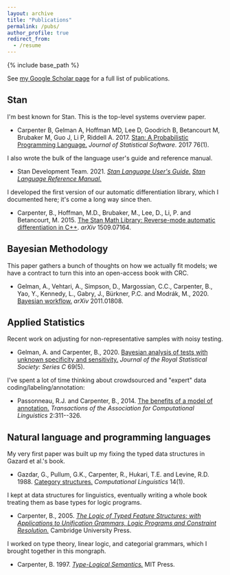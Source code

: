 ```yaml
---
layout: archive
title: "Publications"
permalink: /pubs/
author_profile: true
redirect_from:
  - /resume
---
```


{% include base_path %}

See
[my Google Scholar page](https://scholar.google.com/citations?user=kPtKWAwAAAAJ&hl=en)
for a full list of publications.

## Stan

I'm best known for Stan.  This is the top-level systems overview paper.

* Carpenter B, Gelman A, Hoffman MD, Lee D, Goodrich B, Betancourt M, Brubaker M, Guo J, Li P, Riddell A. 2017.  [Stan: A Probabilistic Programming Language.](https://www.jstatsoft.org/article/view/v076i01) *Journal of Statistical Software.* 2017 76(1).

I also wrote the bulk of the language user's guide and reference manual.

* Stan Development Team. 2021. [*Stan Language User's Guide.*](https://mc-stan.org/docs/stan-users-guide/index.html) [*Stan Language Reference Manual.*](https://mc-stan.org/docs/reference-manual/index.html)

I developed the first version of our automatic differentiation library, which I documented here;  it's come a long way since then.

* Carpenter, B., Hoffman, M.D., Brubaker, M., Lee, D., Li, P. and Betancourt, M. 2015. [The Stan Math Library: Reverse-mode automatic differentiation in C++](https://arxiv.org/abs/1509.07164). *arXiv* 1509.07164.

## Bayesian Methodology

This paper gathers a bunch of thoughts on how we actually fit models; we have a contract to turn this into an open-access book with CRC.

* Gelman, A., Vehtari, A., Simpson, D., Margossian, C.C., Carpenter, B., Yao, Y., Kennedy, L., Gabry, J., Bürkner, P.C. and Modrák, M., 2020. [Bayesian workflow.](https://arxiv.org/abs/2011.01808) *arXiv* 2011.01808.

## Applied Statistics

Recent work on adjusting for non-representative samples with noisy testing.

* Gelman, A. and Carpenter, B., 2020. [Bayesian analysis of tests with unknown specificity and sensitivity.](https://rss.onlinelibrary.wiley.com/doi/abs/10.1111/rssc.12435) *Journal of the Royal Statistical Society: Series C* 69(5).

I've spent a lot of time thinking about crowdsourced and "expert" data coding/labeling/annotation:

* Passonneau, R.J. and Carpenter, B., 2014. [The benefits of a model of annotation.](https://transacl.org/ojs/index.php/tacl/article/view/389) *Transactions of the Association for Computational Linguistics* 2:311--326.


## Natural language and programming languages

My very first paper was built up my fixing the typed data structures in Gazard et al.'s book.

* Gazdar, G., Pullum, G.K., Carpenter, R., Hukari, T.E. and Levine, R.D. 1988. [Category structures.](https://www.aclweb.org/anthology/J88-1001/) *Computational Linguistics* 14(1).

I kept at data structures for linguistics, eventually writing a whole book treating them as base types for logic programs.

* Carpenter, B., 2005. [*The Logic of Typed Feature Structures: with Applications to Unification Grammars, Logic Programs and Constraint Resolution.*](https://www.amazon.com/Logic-Typed-Feature-Structures-Applications/dp/0521419328) Cambridge University Press.

I worked on type theory, linear logic, and categorial grammars, which I brought together in this mongraph.

* Carpenter, B. 1997. [*Type-Logical Semantics.*](https://www.amazon.com/Type-Logical-Semantics-Language-Speech-Communication-dp-0262531496/dp/0262531496/ref=mt_other?_encoding=UTF8&me=&qid=1612655482) MIT Press. 



